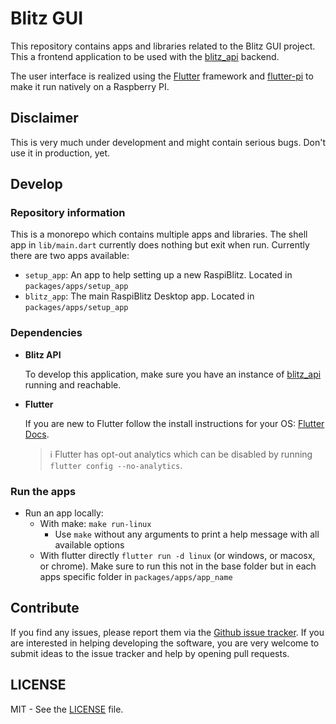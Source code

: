 # Blitz GUI

This repository contains apps and libraries related to the Blitz GUI project. This a frontend application to be used with the [blitz_api](https://github.com/fusion44/blitz_api) backend.  

The user interface is realized using the [Flutter](https://www.flutter.dev) framework and [flutter-pi](https://github.com/ardera/flutter-pi) to make it run natively on a Raspberry PI.  

## Disclaimer

This is very much under development and might contain serious bugs. Don't use it in production, yet.

## Develop

### Repository information
This is a monorepo which contains multiple apps and libraries. The shell app in `lib/main.dart` currently does nothing but exit when run. Currently there are two apps available:

* `setup_app`: An app to help setting up a new RaspiBlitz. Located in `packages/apps/setup_app`
* `blitz_app`: The main RaspiBlitz Desktop app. Located in `packages/apps/setup_app`

### Dependencies

* **Blitz API**

  To develop this application, make sure you have an instance of [blitz_api](https://github.com/fusion44/blitz_api) running and reachable.

* **Flutter**

  If you are new to Flutter follow the install instructions for your OS: [Flutter Docs](https://flutter.dev/docs/get-started/install).

  > :information_source: Flutter has opt-out analytics which can be disabled by running `flutter config --no-analytics`.

### Run the apps
* Run an app locally:
  * With make: `make run-linux`
     * Use `make` without any arguments to print a help message with all available options 
  * With flutter directly `flutter run -d linux` (or windows, or macosx, or chrome). Make sure to run this not in the base folder but in each apps specific folder in `packages/apps/app_name`  

## Contribute

If you find any issues, please report them via the [Github issue tracker](https://github.com/fusion44/blitz_api/issues).
If you are interested in helping developing the software, you are very welcome to submit ideas to the issue tracker and help by opening pull requests.

## LICENSE

MIT - See the [LICENSE](LICENSE) file.
